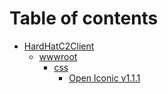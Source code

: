 # Table of contents

* [HardHatC2Client](README.md)
  * [wwwroot](hardhatc2client/wwwroot/README.md)
    * [css](hardhatc2client/wwwroot/css/README.md)
      * [Open Iconic v1.1.1](HardHatC2Client/wwwroot/css/open-iconic/README.md)
